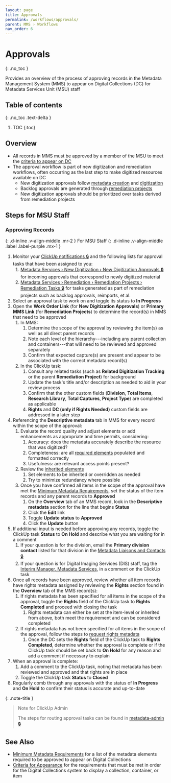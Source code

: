 ```yaml
---
layout: page
title: Approvals
permalink: /workflows/approvals/
parent: MMS › Workflows
nav_order: 6
---
```


# Approvals
{: .no_toc }

Provides an overview of the process of approving records in the Metadata Management System (MMS) to appear on Digital Collections (DC) for Metadata Services Unit (MSU) staff

## Table of contents
{: .no_toc .text-delta }

1. TOC
{:toc}

## Overview
- All records in MMS must be approved by a member of the MSU to meet the [criteria to appear on DC](/metadata-documentation/dc/criteria/)
- The approval workflow is part of new digitization and remediation workflows, often occurring as the last step to make digitized resources available on DC
    - New digitization approvals follow [metadata creation](/metadata-documentation/workflows/create-import/) and [digitization](/metadata-documentation/workflows/digitization/)
    - Backlog approvals are generated through [remediation projects](/metadata-documentation/workflows/remediation/)
    - New digitization approvals should be prioritized over tasks derived from remediation projects

## Steps for MSU Staff

### Approving Records
{: .d-inline .v-align-middle .mr-2 }
For MSU Staff
{: .d-inline .v-align-middle .label .label-purple .mx-1 }
1. Monitor your [ClickUp notifications 🔒](https://app.clickup.com/2305128/notifications) and the following lists for approval tasks that have been assigned to you:
    1. [Metadata Services › New Digitization › New Digitization Approvals 🔒](https://app.clickup.com/2305128/v/l/6-180919377-1) for incoming approvals that correspond to newly digitized material
    1. [Metadata Services › Remediation › Remediation Projects › Remediation Tasks 🔒](https://app.clickup.com/2305128/v/l/26b38-8667) for tasks generated as part of remediation projects such as backlog approvals, reimports, et al.
1. Select an approval task to work on and toggle its status to **In Progress**
1. Open the **Work Order Link** (for **New Digitization Approvals**) or **Primary MMS Link** (for **Remediation Projects**) to determine the record(s) in MMS that need to be approved
    1. In MMS:
        1. Determine the scope of the approval by reviewing the item(s) as well as all direct parent records
        1. Note each level of the hierarchy---including any parent collection and containers---that will need to be reviewed and approved separately
        1. Confirm that expected capture(s) are present and appear to be associated with the correct metadata record(s)
    1. In the ClickUp task:
        1. Consult any related tasks (such as **Related Digitization Tracking** or the parent **Remediation Project**) for background
        1. Update the task's title and/or description as needed to aid in your review process
        1. Confirm that the other custom fields (**Division**, **Total Items**, **Research Library**, **Total Captures**, **Project Type**) are completed as applicable
        1. **Rights** and **DC (only if Rights Needed)** custom fields are addressed in a later step
1. Referencing the **Descriptive metadata** tab in MMS for every record within the scope of the approval:
    1. Evaluate the record quality and adjust elements or add enhancements as appropriate and time permits, considering:
        1. Accuracy: does the metadata accurately describe the resource that was digitized?
        1. Completeness: are all [required elements](/metadata-documentation/metadata/guidelines/#minimum-metadata-requirements) populated and formatted correctly
        1. Usefulness: are relevant access points present?
    1. Review the [inherited elements](/metadata-documentation/metadata/guidelines/#inheritance)
        1. Set elements to be inherited or overridden as needed
        1. Try to minimize redundancy where possible
    1. Once you have confirmed all items in the scope of the approval have met the [Minimum Metadata Requirements](/metadata-documentation/metadata/guidelines/#minimum-metadata-requirements), set the status of the item records and any parent records to **Approved**
        1. On the **Overview** tab of an MMS record, look in the **Descriptive metadata** section for the line that begins **Status**
        1. Click the **Edit** link
        1. Toggle **Update status** to **Approved**
        1. Click the **Update** button
1. If additional input is needed before approving any records, toggle the ClickUp task **Status** to **On Hold** and describe what you are waiting for in a comment
    1. If your question is for the division, email the **Primary division contact** listed for that division in the [Metadata Liaisons and Contacts 🔒](https://docs.google.com/spreadsheets/d/1P-YDJigon640fTCLP4Ig4-zmzqrX88v5M24ShuxFNVY/edit)
    1. If your question is for Digital Imaging Services (DIS) staff, tag the [Interim Manager, Metadata Services](/metadata-documentation/contact/), in a comment on the ClickUp task
1. Once all records have been approved, review whether all item records have rights metadata assigned by reviewing the **Rights** section found in the **Overview** tab of the MMS record(s):
   1. If rights metadata has been specified for all items in the scope of the approval, toggle the **Rights** field of the ClickUp task to **Rights Completed** and proceed with closing the task
      1. Rights metadata can either be set at the item-level or inherited from above, both meet the requirement and can be considered completed
   1. If rights metadata has not been specified for all items in the scope of the approval, follow the steps to [request rights metadata](/metadata-documentation/workflows/rights/#steps)
      1. Once the DC sets the **Rights** field of the ClickUp task to **Rights Completed**, determine whether the approval is complete or if the ClickUp task should be set back to **On Hold** for any reason and add a comment if necessary to explain
1. When an approval is complete:
    1. Add a comment to the ClickUp task, noting that metadata has been reviewed and approved and that rights are in place
    1. Toggle the ClickUp task **Status** to **Closed**
1. Regularly comb through any approvals with the status of **In Progress** and **On Hold** to confirm their status is accurate and up-to-date

{: .note-title }
> Note for ClickUp Admin
>
> The steps for routing approval tasks can be found in [metadata-admin 🔒](https://github.com/NYPL/metadata-admin/blob/main/clickup.md#new-digitization-approvals)

## See Also

- [Minimum Metadata Requirements](/metadata-documentation/metadata/guidelines/#minimum-metadata-requirements) for a list of the metadata elements required to be approved to appear on Digital Collections
- [Criteria for Appearance](/metadata-documentation/dc/criteria/) for the requirements that must be met in order for the Digital Collections system to display a collection, container, or item